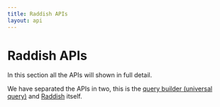 ```yaml
---
title: Raddish APIs
layout: api
---
```


# Raddish APIs
In this section all the APIs will shown in full detail.

We have separated the APIs in two, this is the [query builder (universal query)](/api/universal-query) and [Raddish](/api/raddish) itself.